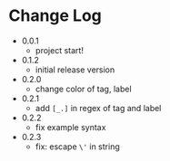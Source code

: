 # Change Log

+ 0.0.1
  + project start!
+ 0.1.2
  + initial release version
+ 0.2.0
  + change color of tag, label
+ 0.2.1
  + add `[_.]` in regex of tag and label
+ 0.2.2
  + fix example syntax
+ 0.2.3
  + fix: escape `\'` in string
